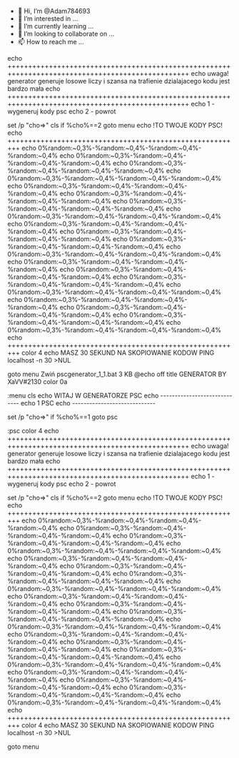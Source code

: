 - 👋 Hi, I’m @Adam784693
- 👀 I’m interested in ...
- 🌱 I’m currently learning ...
- 💞️ I’m looking to collaborate on ...
- 📫 How to reach me ...

<!---
Adam784693/Adam784693 is a ✨ special ✨ repository because its `README.md` (this file) appears on your GitHub profile.
You can click the Preview link to take a look at your changes.
--->

echo ++++++++++++++++++++++++++++++++++++++++++++++++++++++++++++++++++++++++++++++++++++++++++++++++++
echo uwaga! generator generuje losowe liczy i szansa na trafienie dzialajacego kodu jest bardzo mała
echo ++++++++++++++++++++++++++++++++++++++++++++++++++++++++++++++++++++++++++++++++++++++++++++++++++
echo 1 - wygeneruj kody psc
echo 2 - powrot

set /p "cho=>"
cls
if %cho%==2 goto menu
echo !TO TWOJE KODY PSC!
echo +++++++++++++++++++++++++++++++++++++++++++++++++++++++++
echo 0%random:~0,3%-%random:~0,4%-%random:~0,4%-%random:~0,4%
echo 0%random:~0,3%-%random:~0,4%-%random:~0,4%-%random:~0,4%
echo 0%random:~0,3%-%random:~0,4%-%random:~0,4%-%random:~0,4%
echo 0%random:~0,3%-%random:~0,4%-%random:~0,4%-%random:~0,4%
echo 0%random:~0,3%-%random:~0,4%-%random:~0,4%-%random:~0,4%
echo 0%random:~0,3%-%random:~0,4%-%random:~0,4%-%random:~0,4%
echo 0%random:~0,3%-%random:~0,4%-%random:~0,4%-%random:~0,4%
echo 0%random:~0,3%-%random:~0,4%-%random:~0,4%-%random:~0,4%
echo 0%random:~0,3%-%random:~0,4%-%random:~0,4%-%random:~0,4%
echo 0%random:~0,3%-%random:~0,4%-%random:~0,4%-%random:~0,4%
echo 0%random:~0,3%-%random:~0,4%-%random:~0,4%-%random:~0,4%
echo 0%random:~0,3%-%random:~0,4%-%random:~0,4%-%random:~0,4%
echo 0%random:~0,3%-%random:~0,4%-%random:~0,4%-%random:~0,4%
echo 0%random:~0,3%-%random:~0,4%-%random:~0,4%-%random:~0,4%
echo 0%random:~0,3%-%random:~0,4%-%random:~0,4%-%random:~0,4%
echo 0%random:~0,3%-%random:~0,4%-%random:~0,4%-%random:~0,4%
echo 0%random:~0,3%-%random:~0,4%-%random:~0,4%-%random:~0,4%
echo 0%random:~0,3%-%random:~0,4%-%random:~0,4%-%random:~0,4%
echo 0%random:~0,3%-%random:~0,4%-%random:~0,4%-%random:~0,4%
echo 0%random:~0,3%-%random:~0,4%-%random:~0,4%-%random:~0,4%
echo +++++++++++++++++++++++++++++++++++++++++++++++++++++++++
color 4
echo MASZ 30 SEKUND NA SKOPIOWANIE KODOW
PING localhost -n 30 >NUL

goto menu
Zwiń
pscgenerator_1_1.bat
3 KB
@echo off
title GENERATOR  BY XaVV#2130
color 0a

:menu
cls
echo WITAJ W GENERATORZE PSC
echo -----------------------------
echo 1 PSC
echo -----------------------------

set /p "cho=>"
if %cho%==1 goto psc

:psc
color 4
echo ++++++++++++++++++++++++++++++++++++++++++++++++++++++++++++++++++++++++++++++++++++++++++++++++++
echo uwaga! generator generuje losowe liczy i szansa na trafienie dzialajacego kodu jest bardzo mała
echo ++++++++++++++++++++++++++++++++++++++++++++++++++++++++++++++++++++++++++++++++++++++++++++++++++
echo 1 - wygeneruj kody psc
echo 2 - powrot

set /p "cho=>"
cls
if %cho%==2 goto menu
echo !TO TWOJE KODY PSC!
echo +++++++++++++++++++++++++++++++++++++++++++++++++++++++++
echo 0%random:~0,3%-%random:~0,4%-%random:~0,4%-%random:~0,4%
echo 0%random:~0,3%-%random:~0,4%-%random:~0,4%-%random:~0,4%
echo 0%random:~0,3%-%random:~0,4%-%random:~0,4%-%random:~0,4%
echo 0%random:~0,3%-%random:~0,4%-%random:~0,4%-%random:~0,4%
echo 0%random:~0,3%-%random:~0,4%-%random:~0,4%-%random:~0,4%
echo 0%random:~0,3%-%random:~0,4%-%random:~0,4%-%random:~0,4%
echo 0%random:~0,3%-%random:~0,4%-%random:~0,4%-%random:~0,4%
echo 0%random:~0,3%-%random:~0,4%-%random:~0,4%-%random:~0,4%
echo 0%random:~0,3%-%random:~0,4%-%random:~0,4%-%random:~0,4%
echo 0%random:~0,3%-%random:~0,4%-%random:~0,4%-%random:~0,4%
echo 0%random:~0,3%-%random:~0,4%-%random:~0,4%-%random:~0,4%
echo 0%random:~0,3%-%random:~0,4%-%random:~0,4%-%random:~0,4%
echo 0%random:~0,3%-%random:~0,4%-%random:~0,4%-%random:~0,4%
echo 0%random:~0,3%-%random:~0,4%-%random:~0,4%-%random:~0,4%
echo 0%random:~0,3%-%random:~0,4%-%random:~0,4%-%random:~0,4%
echo 0%random:~0,3%-%random:~0,4%-%random:~0,4%-%random:~0,4%
echo 0%random:~0,3%-%random:~0,4%-%random:~0,4%-%random:~0,4%
echo 0%random:~0,3%-%random:~0,4%-%random:~0,4%-%random:~0,4%
echo 0%random:~0,3%-%random:~0,4%-%random:~0,4%-%random:~0,4%
echo 0%random:~0,3%-%random:~0,4%-%random:~0,4%-%random:~0,4%
echo +++++++++++++++++++++++++++++++++++++++++++++++++++++++++
color 4
echo MASZ 30 SEKUND NA SKOPIOWANIE KODOW
PING localhost -n 30 >NUL

goto menu
